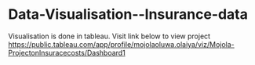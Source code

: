 # Data-Visualisation--Insurance-data
Visualisation is done in tableau. Visit link below to view project
https://public.tableau.com/app/profile/mojolaoluwa.olaiya/viz/Mojola-ProjectonInsuracecosts/Dashboard1
